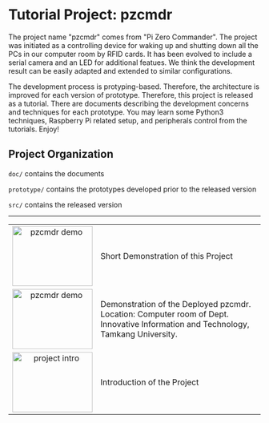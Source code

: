 Tutorial Project: pzcmdr
========================

The project name "pzcmdr" comes from "Pi Zero Commander".
The project was initiated as a controlling device for waking up and shutting
down all the PCs in our computer room by RFID cards. It has been evolved to
include a serial camera and an LED for additional featues. We think the development result
can be easily adapted and extended to similar configurations.

The development process is protyping-based. Therefore, the architecture is improved for each
version of prototype. Therefore, this project is released as a tutorial. There are documents describing
the development concerns and techniques for each prototype. You may learn some Python3 techniques,
Raspberry Pi related setup, and peripherals control from the tutorials. Enjoy!


Project Organization
--------------------
`doc/` contains the documents

`prototype/` contains the prototypes developed prior to the released version

`src/` contains the released version


----
|       |      |
|:-----:|:-----|
|[<img src="http://img.youtube.com/vi/uRMXyu_Jk2A/0.jpg" width="160" height="120" alt="pzcmdr demo">](https://youtu.be/uRMXyu_Jk2A "Short Demonstration of this Project") | Short Demonstration of this Project|
|[<img src="http://img.youtube.com/vi/fU0DJsSpYJs/0.jpg" width="160" height="120" alt="pzcmdr demo">](https://youtu.be/fU0DJsSpYJs "Demonstration of the Deployed pzcmdr. Location: Computer room of Dept. Innovative Information and Technology, Tamkang University.") | Demonstration of the Deployed pzcmdr.<br/> Location: Computer room of Dept. Innovative Information and Technology, Tamkang University.|
|[<img src="http://img.youtube.com/vi/OaOHwIhl_y0/0.jpg" width="160" height="120" alt="project intro">](http://www.youtube.com/watch?v=OaOHwIhl_y0 "Introduction of the Project") | Introduction of the Project|
